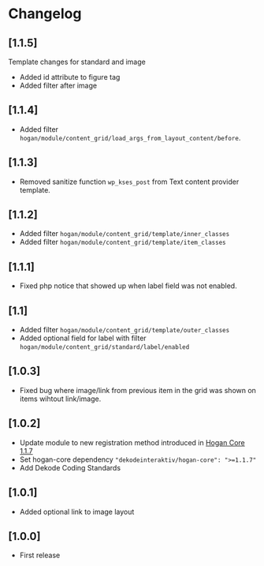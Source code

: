 # Changelog

## [1.1.5]
Template changes for standard and image

- Added id attribute to figure tag
- Added filter after image

## [1.1.4]
- Added filter `hogan/module/content_grid/load_args_from_layout_content/before`.

## [1.1.3]
- Removed sanitize function `wp_kses_post` from Text content provider template.

## [1.1.2]
- Added filter `hogan/module/content_grid/template/inner_classes`
- Added filter `hogan/module/content_grid/template/item_classes`

## [1.1.1]
- Fixed php notice that showed up when label field was not enabled.

## [1.1]
- Added filter `hogan/module/content_grid/template/outer_classes`
- Added optional field for label with filter `hogan/module/content_grid/standard/label/enabled`

## [1.0.3]
- Fixed bug where image/link from previous item in the grid was shown on items wihtout link/image.

## [1.0.2]
- Update module to new registration method introduced in [Hogan Core 1.1.7](https://github.com/DekodeInteraktiv/hogan-core/releases/tag/1.1.7)
- Set hogan-core dependency `"dekodeinteraktiv/hogan-core": ">=1.1.7"`
- Add Dekode Coding Standards

## [1.0.1]
- Added optional link to image layout

## [1.0.0]
- First release
